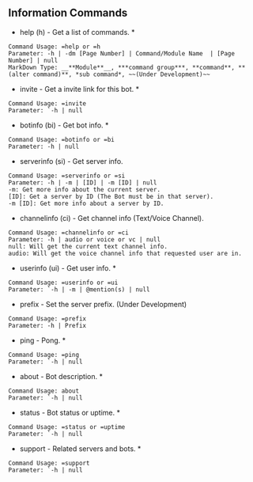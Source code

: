 ## Information Commands
- help (h) - Get a list of commands. *
```This command is for getting this bot's commands.
Command Usage: =help or =h
Parameter: -h | -dm [Page Number] | Command/Module Name  | [Page Number] | null
MarkDown Type: __**Module**__, ***command group***, **command**, **(alter command)**, *sub command*, ~~(Under Development)~~
```

- invite - Get a invite link for this bot. *
```This command is for inviting the bot to your own server.
Command Usage: =invite
Parameter: `-h | null
```

- botinfo (bi) - Get bot info. *
```This command is for getting this bot's information.
Command Usage: =botinfo or =bi
Parameter: -h | null
```

- serverinfo (si) - Get server info.
```This command is for getting informations about this server.
Command Usage: =serverinfo or =si
Parameter: -h | -m | [ID] | -m [ID] | null
-m: Get more info about the current server.
[ID]: Get a server by ID (The Bot must be in that server).
-m [ID]: Get more info about a server by ID.
```

- channelinfo (ci) - Get channel info (Text/Voice Channel).
```This command is for getting informations about this text channel.
Command Usage: =channelinfo or =ci
Parameter: -h | audio or voice or vc | null
null: Will get the current text channel info.
audio: Will get the voice channel info that requested user are in.
```

- userinfo (ui) - Get user info. *
```This command is for getting informations about a user.
Command Usage: =userinfo or =ui
Parameter: `-h | -m | @mention(s) | null
```

- prefix - Set the server prefix. (Under Development)
```This command is for setting the prefix.
Command Usage: =prefix
Parameter: -h | Prefix
```

- ping - Pong. *
```This command is for Pong.
Command Usage: =ping
Parameter: `-h | null
```

- about - Bot description. *
```This command is for getting the bot's description.
Command Usage: about
Parameter: `-h | null
```

- status - Bot status or uptime. *
```This command is for getting this bot's status.
Command Usage: =status or =uptime
Parameter: `-h | null
```

- support - Related servers and bots. *
```This command is for supporting the bot.
Command Usage: =support
Parameter: `-h | null
```
